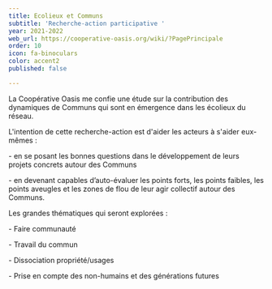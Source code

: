 ```yaml
---
title: Ecolieux et Communs
subtitle: 'Recherche-action participative '
year: 2021-2022
web_url: https://cooperative-oasis.org/wiki/?PagePrincipale
order: 10
icon: fa-binoculars
color: accent2
published: false

---
```

La Coopérative Oasis me confie une étude sur la contribution des dynamiques de Communs qui sont en émergence dans les écolieux du réseau.

L'intention de cette recherche-action est d'aider les acteurs à s'aider eux-mêmes :

\- en se posant les bonnes questions dans le développement de leurs projets concrets autour des Communs

\- en devenant capables d’auto-évaluer les points forts, les points faibles, les points aveugles et les zones de flou de leur agir collectif autour des Communs.

Les grandes thématiques qui seront explorées :

\- Faire communauté

\- Travail du commun

\- Dissociation propriété/usages

\- Prise en compte des non-humains et des générations futures